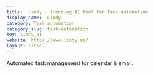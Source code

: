 ```yaml
---
title:  Lindy - Trending AI tool for Task automation
display_name:  Lindy
category: Task automation
category_slug: task-automation
key: lindy_ai
website: https://www.lindy.ai/
layout: aitool
---
```


Automated task management for calendar & email.
